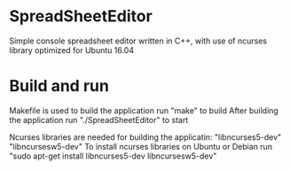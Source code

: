 # SpreadSheetEditor
Simple console spreadsheet editor written in C++, with use of ncurses library optimized for Ubuntu 16.04

# Build and run
Makefile is used to build the application
run "make" to build
After building the application run "./SpreadSheetEditor" to start


Ncurses libraries are needed for building the applicatin: "libncurses5-dev" "libncursesw5-dev"
To install ncurses libraries on Ubuntu or Debian run "sudo apt-get install libncurses5-dev libncursesw5-dev"

